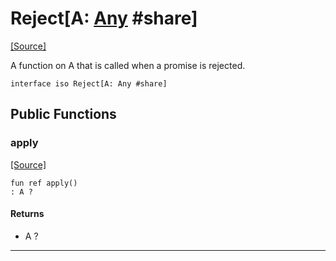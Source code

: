 # Reject\[A: [Any](builtin-Any.md) #share\]
<span class="source-link">[[Source]](src/promises/fulfill.md#L10)</span>

A function on A that is called when a promise is rejected.


```pony
interface iso Reject[A: Any #share]
```

## Public Functions

### apply
<span class="source-link">[[Source]](src/promises/fulfill.md#L14)</span>


```pony
fun ref apply()
: A ?
```

#### Returns

* A ?

---


